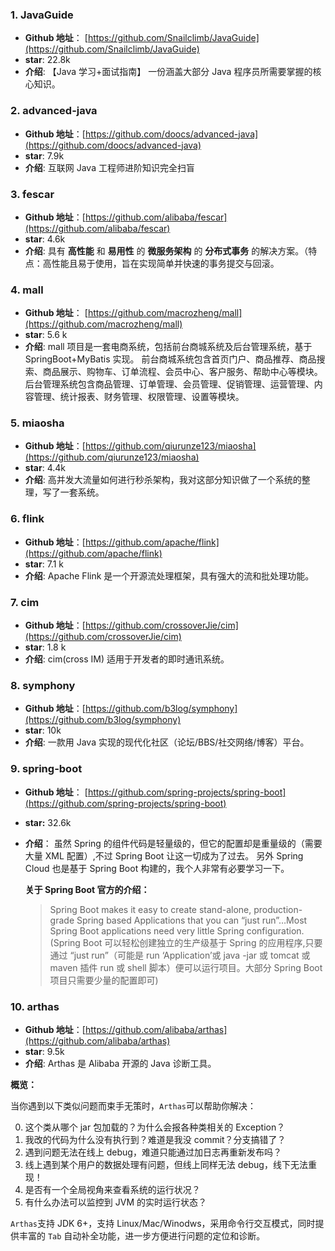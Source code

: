 ### 1. JavaGuide

- **Github 地址**： [https://github.com/Snailclimb/JavaGuide](https://github.com/Snailclimb/JavaGuide)
- **star**: 22.8k
- **介绍**: 【Java 学习+面试指南】 一份涵盖大部分 Java 程序员所需要掌握的核心知识。

### 2. advanced-java

- **Github 地址**：[https://github.com/doocs/advanced-java](https://github.com/doocs/advanced-java)
- **star**: 7.9k
- **介绍**: 互联网 Java 工程师进阶知识完全扫盲

### 3. fescar

- **Github 地址**：[https://github.com/alibaba/fescar](https://github.com/alibaba/fescar)
- **star**: 4.6k
- **介绍**: 具有 **高性能** 和 **易用性** 的 **微服务架构** 的 **分布式事务** 的解决方案。（特点：高性能且易于使用，旨在实现简单并快速的事务提交与回滚。

### 4. mall

- **Github 地址**： [https://github.com/macrozheng/mall](https://github.com/macrozheng/mall)
- **star**: 5.6 k
- **介绍**: mall 项目是一套电商系统，包括前台商城系统及后台管理系统，基于 SpringBoot+MyBatis 实现。 前台商城系统包含首页门户、商品推荐、商品搜索、商品展示、购物车、订单流程、会员中心、客户服务、帮助中心等模块。 后台管理系统包含商品管理、订单管理、会员管理、促销管理、运营管理、内容管理、统计报表、财务管理、权限管理、设置等模块。

### 5. miaosha

- **Github 地址**：[https://github.com/qiurunze123/miaosha](https://github.com/qiurunze123/miaosha)
- **star**: 4.4k
- **介绍**: 高并发大流量如何进行秒杀架构，我对这部分知识做了一个系统的整理，写了一套系统。

### 6. flink

- **Github 地址**：[https://github.com/apache/flink](https://github.com/apache/flink)
- **star**: 7.1 k
- **介绍**: Apache Flink 是一个开源流处理框架，具有强大的流和批处理功能。

### 7. cim

- **Github 地址**：[https://github.com/crossoverJie/cim](https://github.com/crossoverJie/cim)
- **star**: 1.8 k
- **介绍**: cim(cross IM) 适用于开发者的即时通讯系统。

### 8. symphony

- **Github 地址**：[https://github.com/b3log/symphony](https://github.com/b3log/symphony)
- **star**: 10k
- **介绍**: 一款用 Java 实现的现代化社区（论坛/BBS/社交网络/博客）平台。

### 9. spring-boot

- **Github 地址**： [https://github.com/spring-projects/spring-boot](https://github.com/spring-projects/spring-boot)
- **star:** 32.6k
- **介绍**： 虽然 Spring 的组件代码是轻量级的，但它的配置却是重量级的（需要大量 XML 配置）,不过 Spring Boot 让这一切成为了过去。 另外 Spring Cloud 也是基于 Spring Boot 构建的，我个人非常有必要学习一下。

  **关于 Spring Boot 官方的介绍：**

  > Spring Boot makes it easy to create stand-alone, production-grade Spring based Applications that you can “just run”…Most Spring Boot applications need very little Spring configuration.(Spring Boot 可以轻松创建独立的生产级基于 Spring 的应用程序,只要通过 “just run”（可能是 run ‘Application’或 java -jar 或 tomcat 或 maven 插件 run 或 shell 脚本）便可以运行项目。大部分 Spring Boot 项目只需要少量的配置即可)

### 10. arthas

- **Github 地址**：[https://github.com/alibaba/arthas](https://github.com/alibaba/arthas)
- **star**: 9.5k
- **介绍**: Arthas 是 Alibaba 开源的 Java 诊断工具。

**概览：**

当你遇到以下类似问题而束手无策时，`Arthas`可以帮助你解决：

0. 这个类从哪个 jar 包加载的？为什么会报各种类相关的 Exception？
1. 我改的代码为什么没有执行到？难道是我没 commit？分支搞错了？
1. 遇到问题无法在线上 debug，难道只能通过加日志再重新发布吗？
1. 线上遇到某个用户的数据处理有问题，但线上同样无法 debug，线下无法重现！
1. 是否有一个全局视角来查看系统的运行状况？
1. 有什么办法可以监控到 JVM 的实时运行状态？

`Arthas`支持 JDK 6+，支持 Linux/Mac/Winodws，采用命令行交互模式，同时提供丰富的 `Tab` 自动补全功能，进一步方便进行问题的定位和诊断。

